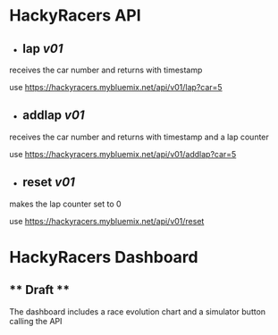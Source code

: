 # HackyRacers API
* ## **lap** _v01_
receives the car number and returns with timestamp

use https://hackyracers.mybluemix.net/api/v01/lap?car=5
    

* ## **addlap** _v01_
receives the car number and returns with timestamp and a lap counter

use https://hackyracers.mybluemix.net/api/v01/addlap?car=5 

   
* ## **reset** _v01_
makes the lap counter set to 0

use https://hackyracers.mybluemix.net/api/v01/reset

# HackyRacers Dashboard
## ** Draft **

The dashboard includes a race evolution chart and a simulator button calling the API
